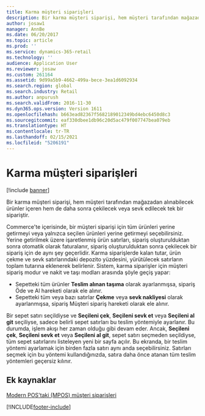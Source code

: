 ```yaml
---
title: Karma müşteri siparişleri
description: Bir karma müşteri siparişi, hem müşteri tarafından mağazadan alınabilecek ürünler içeren hem de daha sonra çekilecek veya sevk edilecek tek bir sipariştir.
author: josaw1
manager: AnnBe
ms.date: 06/20/2017
ms.topic: article
ms.prod: ''
ms.service: dynamics-365-retail
ms.technology: ''
audience: Application User
ms.reviewer: josaw
ms.custom: 261164
ms.assetid: 9d99a5b9-4662-499a-bece-3ea1d6092934
ms.search.region: global
ms.search.industry: Retail
ms.author: anpurush
ms.search.validFrom: 2016-11-30
ms.dyn365.ops.version: Version 1611
ms.openlocfilehash: b663ead82367f5682189012349bd4ebc6450d8c3
ms.sourcegitcommit: eaf330dbee1db96c20d5ac479f007747bea079eb
ms.translationtype: HT
ms.contentlocale: tr-TR
ms.lasthandoff: 02/15/2021
ms.locfileid: "5206191"
---
```

# <a name="hybrid-customer-orders"></a>Karma müşteri siparişleri

[!include [banner](includes/banner.md)]

Bir karma müşteri siparişi, hem müşteri tarafından mağazadan alınabilecek ürünler içeren hem de daha sonra çekilecek veya sevk edilecek tek bir sipariştir.

Commerce'te içerisinde, bir müşteri siparişi için tüm ürünleri yerine getirmeyi veya yalnızca seçilen ürünleri yerine getirmeyi seçebilirsiniz. Yerine getirilmek üzere işaretlenmiş ürün satırları, sipariş oluşturulduktan sonra otomatik olarak faturalanır, sipariş oluşturulduktan sonra çekilecek bir sipariş için de aynı şey geçerlidir. Karma siparişlerde kalan tutar, ürün çekme ve sevk satırlarındaki depozito yüzdesini, yürütülecek satırların toplam tutarına eklenerek belirlenir. Sistem, karma siparişler için müşteri sipariş modur ve nakit ve taşı modları arasında şöyle geçiş yapar:

- Sepetteki tüm ürünler **Teslim alınan taşıma** olarak ayarlanmışsa, sipariş Öde ve Al hareketi olarak ele alınır.
- Sepetteki tüm veya bazı satırlar **Çekme** veya **sevk nakliyesi** olarak ayarlanmışsa, sipariş Müşteri sipariş hareketi olarak ele alınır.

Bir sepet satırı seçildiyse ve **Seçileni çek**, **Seçileni sevk et** veya **Seçileni al git** seçiliyse, sadece belirli sepet satırları bu teslim yöntemiyle ayarlanır. Bu durumda, işlem akışı her zaman olduğu gibi devam eder. Ancak, **Seçileni çek**, **Seçileni sevk et** veya **Seçileni al git**, sepet satırı seçmeden seçildiyse, tüm sepet satırlarını listeleyen yeni bir sayfa açılır. Bu ekranda, bir teslim yöntemi ayarlamak için birden fazla satırı aynı anda seçebilirsiniz. Satırları seçmek için bu yöntemi kullandığınızda, satıra daha önce atanan tüm teslim yöntemleri geçersiz kılınır.

## <a name="additional-resources"></a>Ek kaynaklar

[Modern POS'taki (MPOS) müşteri siparişleri](customer-orders-overview.md)


[!INCLUDE[footer-include](../includes/footer-banner.md)]